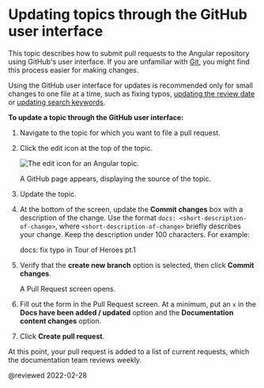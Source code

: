 # Updating topics through the GitHub user interface

This topic describes how to submit pull requests to the Angular repository using GitHub's user interface. If you are unfamiliar with [Git](https://git-scm.com), you might find this process easier for making changes.

<div class="alert is-important">

Using the GitHub user interface for updates is recommended only for small changes to one file at a time, such as fixing typos, [updating the review date](guide/reviewing-content) or [updating search keywords](guide/updating-search-keywords).

</div>

**To update a topic through the GitHub user interface:**

1.  Navigate to the topic for which you want to file a pull request.
1.  Click the edit icon at the top of the topic.

    <div class="lightbox">

    <img alt="The edit icon for an Angular topic." src="generated/images/guide/contributors-guide/edit-icon.png">

    </div>

    A GitHub page appears, displaying the source of the topic.

1.  Update the topic.
1.  At the bottom of the screen, update the **Commit changes** box with a description of the change. Use the format `docs: <short-description-of-change>`, where `<short-description-of-change>` briefly describes your change. Keep the description under 100 characters. For example:

    <code-example format="github" language="markdown">

    docs: fix typo in Tour of Heroes pt.1

    </code-example>

1.  Verify that the **create new branch** option is selected, then click **Commit changes**.

    A Pull Request screen opens.

1.  Fill out the form in the Pull Request screen. At a minimum, put an `x` in the **Docs have been added / updated** option and the **Documentation content changes** option.

1.  Click **Create pull request**.

At this point, your pull request is added to a list of current requests, which the documentation team reviews weekly.

<!-- links -->

<!-- external links -->

<!-- end links -->

@reviewed 2022-02-28
